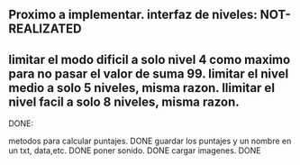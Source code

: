 Proximo a implementar.
interfaz de niveles: NOT-REALIZATED
--------------------------
limitar el modo dificil a solo nivel 4 como maximo para no pasar el valor de suma 99.
limitar el nivel medio a solo 5 niveles, misma razon.
llimitar el nivel facil a solo 8 niveles, misma razon.
-----------------------------
DONE:

metodos para calcular puntajes. DONE
guardar los puntajes y un nombre en un txt, data,etc. DONE
poner sonido. DONE
cargar imagenes. DONE


